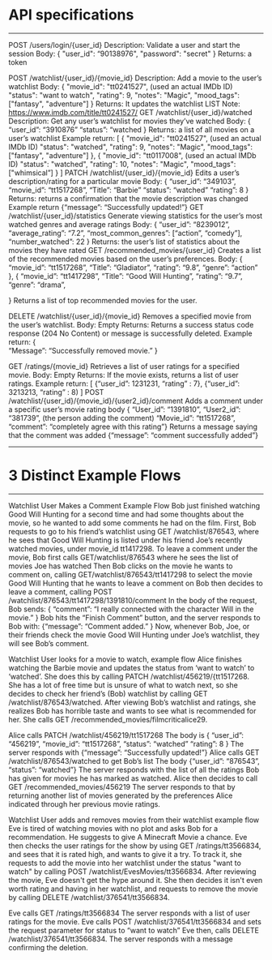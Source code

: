 # API specifications

---

 POST /users/login/{user_id}
Description: Validate a user and start the session
 Body:
{
  "user_id": “90138976",
  "password": "secret"
}
Returns: a token

 POST /watchlist/{user_id}/{movie_id}
Description: Add a movie to the user’s watchlist
Body:
{
  "movie_id": "tt0241527", (used an actual IMDb ID)
  "status": "want to watch",
  "rating": 9,
  "notes": "Magic",
  "mood_tags": ["fantasy", "adventure"]
}
Returns: It updates the watchlist LIST
Note: https://www.imdb.com/title/tt0241527/
 GET /watchlist/{user_id}/watched
Description: Get any user’s watchlist for movies they’ve watched
Body: 
{
 “user_id”: “3910876”
 “status”: “watched
 }
Returns: a list of all movies on a user’s watchlist
Example return: [
   {
 			 "movie_id": "tt0241527", (used an actual IMDb ID)
 			 "status": "watched",
 			 "rating": 9,
  "notes": "Magic",
 			 "mood_tags": ["fantasy", "adventure"]
},
{
 			 "movie_id": "tt0117008", (used an actual IMDb ID)
 			 "status": "watched",
 			 "rating": 10,
  "notes": "Magic",
 			 "mood_tags": ["whimsical”]
}
]
 PATCH /watchlist/{user_id}/{movie_id}
Edits a user’s description/rating for a particular movie
Body:
{
  “user_id”: “349103”,
  “movie_id”: “tt1517268”,
“Title”: “Barbie”
  “status”: “watched”
  “rating”: 8
}
Returns: returns a confirmation that the movie description was changed
Example return
{“message”: “Successfully updated!”}
  GET /watchlist/{user_id}/statistics
Generate viewing statistics for the user’s most watched genres and average ratings
Body:
{
  “user_id”: “8239012”,
  “average_rating”: “7.2”,
  “most_common_genres”: [“action”, “comedy”],
“number_watched”: 22
}
Returns: the user’s list of statistics about the movies they have rated
GET /recommended_movies/{user_id}
Creates a list of the recommended movies based on the user’s preferences.
Body:
{
  “movie_id”: “tt1517268”,
 “Title”: “Gladiator”,
  “rating”: “9.8”,
  “genre”: “action”
},
{
 “movie_id”: “tt1417298”,
 “Title”: “Good Will Hunting”,
  “rating”: “9.7”,
  “genre”: “drama”,

}
Returns a list of top recommended movies for the user.
 
 DELETE /watchlist/{user_id}/{movie_id}
Removes a specified movie from the user’s watchlist.
Body: Empty
Returns: Returns a success status code response (204 No Content) or message is successfully deleted.
Example return:
		{ 	
		“Message”: “Successfully removed movie.”
		}
		
 GET /ratings/{movie_id}
Retrieves a list of user ratings for a specified movie.
Body: Empty
Returns: If the movie exists, returns a list of user ratings.
Example return:
[
{“user_id”: 1231231, “rating” : 7},
{“user_id”: 3213213, “rating” : 8)
]
POST /watchlist/{user_id}/{movie_id}/{user2_id}/comment
Adds a comment under a specific user’s movie rating
body
{
 “User_id”: “1391810”,
 “User2_id”: “381739”, (the person adding the comment)
 “Movie_id”: “tt1517268”,
 “comment”: “completely agree with this rating”}
Returns a message saying that the comment was added
{“message”: “comment successfully added”}
 
---
# 3 Distinct Example Flows
---
Watchlist User Makes a Comment Example Flow
	Bob just finished watching Good Will Hunting for a second time and had some thoughts about the movie, so he wanted to add some comments he had on the film. First, Bob requests to go to his friend’s watchlist using GET /watchlist/876543, where he sees that Good Will Hunting is listed under his friend Joe’s recently watched movies, under movie_id tt1417298. To leave a comment under the movie, 
Bob first calls GET/watchlist/876543 where he sees the list of movies Joe has watched
Then Bob clicks on the movie he wants to comment on, calling GET/watchlist/876543/tt1417298 to select the movie Good Will Hunting that he wants to leave a comment on
Bob then decides to leave a comment, calling POST /watchlist/876543/tt1417298/1391810/comment 
In the body of the request, Bob sends: { “comment”: “I really connected with the character Will in the movie.” }
Bob hits the “Finish Comment” button, and the server responds to Bob with: {“message”: “Comment added.” }
Now, whenever Bob, Joe, or their friends check the movie Good Will Hunting under Joe’s watchlist, they will see Bob’s comment. 

Watchlist User looks for a movie to watch, example flow
Alice finishes watching the Barbie movie and updates the status from ‘want to watch’ to ‘watched’. She does this by calling  PATCH /watchlist/456219/{tt1517268. She has a lot of free time but is unsure of what to watch next, so she decides to check her friend’s (Bob) watchlist by calling  GET /watchlist/876543/watched. After viewing Bob’s watchlist and ratings, she realizes Bob has horrible taste and wants to see what is recommended for her. She calls  GET /recommended_movies/filmcriticalice29.

Alice calls  PATCH /watchlist/456219/tt1517268 
The body is 
{
  “user_id”: “456219”,
  “movie_id”: “tt1517268”,
  “status”: “watched”
  “rating”: 8
}
The server responds with {“message”: “Successfully updated!”}
Alice calls GET /watchlist/876543/watched  to get Bob’s list
The body {“user_id”: “876543”,
“status”: “watched”}
The server responds with the list of all the ratings Bob has given for movies he has marked as watched.
Alice then decides to call GET /recommended_movies/456219
The server responds to that by returning another list of movies generated by the preferences Alice indicated through her previous movie ratings.

Watchlist User adds and removes movies from their watchlist example flow
Eve is tired of watching movies with no plot and asks Bob for a recommendation. He suggests to give A Minecraft Movie a chance. Eve then checks the user ratings for the show by using GET /ratings/tt3566834, and sees that it is rated high, and wants to give it a try. To track it, she requests to add the movie into her watchlist under the status "want to watch" by calling POST /watchlist/EvesMovies/tt3566834. After reviewing the movie, Eve doesn't get the hype around it. She then decides it isn't even worth rating and having in her watchlist, and requests to remove the movie by calling DELETE /watchlist/376541/tt3566834. 

Eve calls GET /ratings/tt3566834
The server responds with a list of user ratings for the movie.
Eve calls POST /watchlist/376541/tt3566834 and sets the request parameter for status to “want to watch”
Eve then, calls DELETE /watchlist/376541/tt3566834.
The server responds with a message confirming the deletion.


